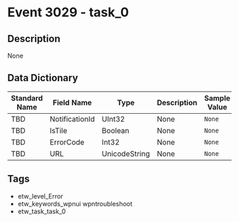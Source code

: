 # Event 3029 - task_0

## Description
None

## Data Dictionary
|Standard Name|Field Name|Type|Description|Sample Value|
|---|---|---|---|---|
|TBD|NotificationId|UInt32|None|`None`|
|TBD|IsTile|Boolean|None|`None`|
|TBD|ErrorCode|Int32|None|`None`|
|TBD|URL|UnicodeString|None|`None`|

## Tags
* etw_level_Error
* etw_keywords_wpnui wpntroubleshoot
* etw_task_task_0